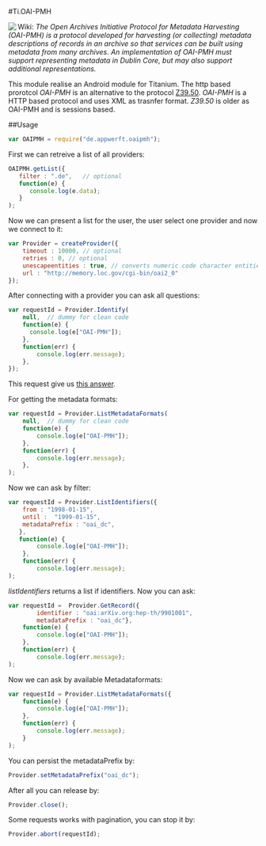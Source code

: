 #Ti.OAI-PMH

<img src="http://www.openarchives.org/images/OA200.gif" align="left"/>Wiki: *The Open Archives Initiative Protocol for Metadata Harvesting (OAI-PMH) is a protocol developed for harvesting (or collecting) metadata descriptions of records in an archive so that services can be built using metadata from many archives. An implementation of OAI-PMH must support representing metadata in Dublin Core, but may also support additional representations.*

This module realise an Android module for Titanium. The http based prorotcol *OAI-PMH* is an alternative to the protocol [Z39.50](https://en.wikipedia.org/wiki/Z39.50). *OAI-PMH* is a HTTP based protocol and uses XML as trasnfer format. *Z39.50* is older as OAI-PMH and is sessions based. 

##Usage

```javascript
var OAIPMH = require("de.appwerft.oaipmh");
```

First we can retreive a list of all providers:
```javascript
OAIPMH.getList({
   filter : ".de",   // optional  
   function(e) {
      console.log(e.data);
   }
);
```


Now we can present a list for the user, the user select one provider and now we connect to it:
```javascript
var Provider = createProvider({
    timeout : 10000, // optional
    retries : 0, // optional
    unescapeentities : true, // converts numeric code character entities (i.e. &#255; into ÿ) 
    url : "http://memory.loc.gov/cgi-bin/oai2_0"
});
```
After connecting with a provider you can ask all questions:

```javascript
var requestId = Provider.Identify(
    null,  // dummy for clean code
    function(e) {
      console.log(e["OAI-PMH"]);
    },
    function(err) {
        console.log(err.message);
    },
});
```
This request give us [this answer](https://raw.githubusercontent.com/AppWerft/Ti.OAI-PMH/master/documentation/verb%3Didentify).

For getting the metadata formats:
```javascript
var requestId = Provider.ListMetadataFormats(
    null,  // dummy for clean code
    function(e) {
        console.log(e["OAI-PMH"]);
    },
    function(err) {
        console.log(err.message);
    },
);

```

Now we can ask by filter:

```javascript
var requestId = Provider.ListIdentifiers({
    from : "1998-01-15",
    until :  "1999-01-15",
    metadataPrefix : "oai_dc",
   },
   function(e) {
        console.log(e["OAI-PMH"]);
    },
    function(err) {
        console.log(err.message);
);
```
*listIdentifiers* returns a list if identifiers. Now you can ask:
```javascript
var requestId =  Provider.GetRecord({
        identifier : "oai:arXiv.org:hep-th/9901001",
        metadataPrefix : "oai_dc"},
    function(e) {
        console.log(e["OAI-PMH"]);
    },
    function(err) {
        console.log(err.message);
);
```
Now we can ask by available Metadataformats:

```javascript
var requestId = Provider.ListMetadataFormats({
    function(e) {
        console.log(e["OAI-PMH"]);
    },
    function(err) {
        console.log(err.message);
    }
);
```

You can persist the metadataPrefix by:
```javascript
Provider.setMetadataPrefix("oai_dc");
```

After all you can release by:
```javascript
Provider.close();
```

Some requests works with pagination, you can stop it by:
```javascript
Provider.abort(requestId);
```
